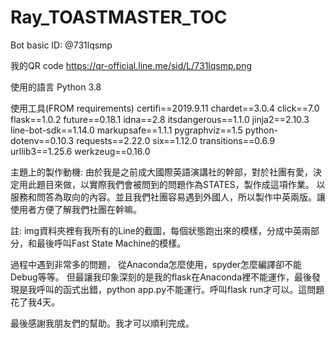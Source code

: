 # Ray_TOASTMASTER_TOC
Bot basic ID:  @731lqsmp

我的QR code
https://qr-official.line.me/sid/L/731lqsmp.png

使用的語言
Python 3.8

使用工具(FROM requirements)
certifi==2019.9.11
chardet==3.0.4
click==7.0
flask==1.0.2
future==0.18.1
idna==2.8
itsdangerous==1.1.0
jinja2==2.10.3
line-bot-sdk==1.14.0
markupsafe==1.1.1
pygraphviz==1.5
python-dotenv==0.10.3
requests==2.22.0
six==1.12.0
transitions==0.6.9
urllib3==1.25.6
werkzeug==0.16.0

主題上的製作動機:
由於我是之前成大國際英語演講社的幹部，對於社團有愛，決定用此題目來做，以實際我們會被問到的問題作為STATES，製作成這項作業。
以服務和問答為取向的內容。並且我們社團容易遇到外國人，所以製作中英兩版。讓使用者方便了解我們社團在幹嘛。

註:
img資料夾裡有我所有的Line的截圖，每個狀態跑出來的模樣，分成中英兩部分，和最後呼叫Fast State Machine的模樣。

過程中遇到非常多的問題，
從Anaconda怎麼使用，spyder怎麼編譯卻不能Debug等等。
但最讓我印象深刻的是我的flask在Anaconda裡不能運作，最後發現是我呼叫的函式出錯，python app.py不能運行。呼叫flask run才可以。這問題花了我4天。

最後感謝我朋友們的幫助。我才可以順利完成。
